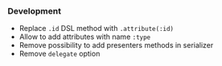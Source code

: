 ### Development

* Replace `.id` DSL method with `.attribute(:id)`
* Allow to add attributes with name `:type`
* Remove possibility to add presenters methods in serializer
* Remove `delegate` option

